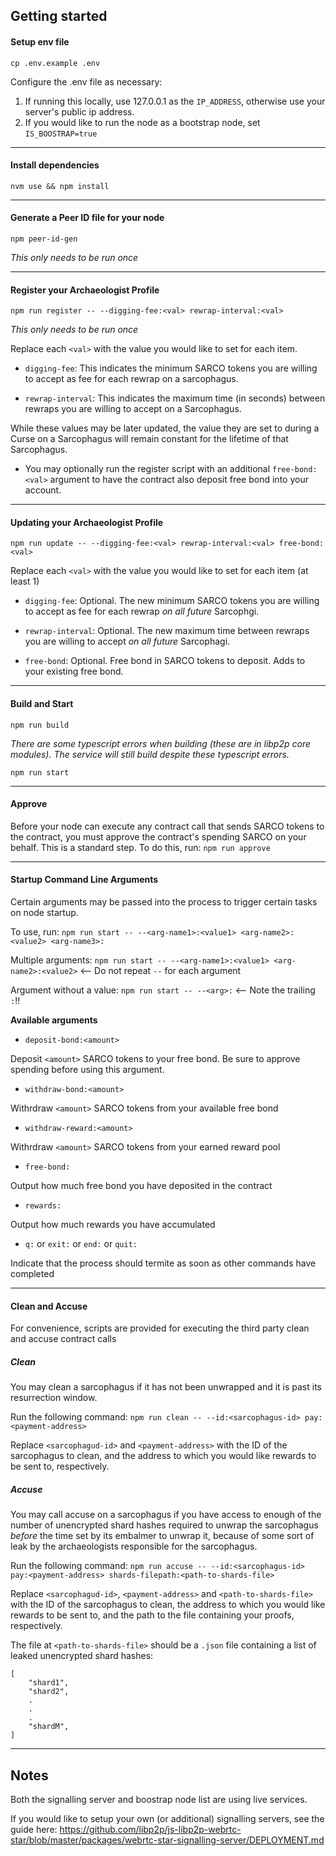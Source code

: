 ## Getting started
#### Setup env file
`cp .env.example .env`

Configure the .env file as necessary:
1. If running this locally, use 127.0.0.1 as the `IP_ADDRESS`, otherwise use your server's public ip address.
2. If you would like to run the node as a bootstrap node, set `IS_BOOSTRAP=true`

---
#### Install dependencies
`nvm use && npm install`

---
#### Generate a Peer ID file for your node
`npm peer-id-gen`

_This only needs to be run once_

---
#### Register your Archaeologist Profile
`npm run register -- --digging-fee:<val> rewrap-interval:<val>`

_This only needs to be run once_

Replace each `<val>` with the value you would like to set for each item.

- `digging-fee`: This indicates the minimum SARCO tokens you are willing to accept as fee for each rewrap on a sarcophagus.

- `rewrap-interval`: This indicates the maximum time (in seconds) between rewraps you are willing to accept on a Sarcophagus.

While these values may be later updated, the value they are set to during a Curse on a Sarcophagus will remain constant for the lifetime of that Sarcophagus.

- You may optionally run the register script with an additional `free-bond:<val>` argument to have the contract also deposit free bond into your account.

---

#### Updating your Archaeologist Profile
`npm run update -- --digging-fee:<val> rewrap-interval:<val> free-bond:<val>`

Replace each `<val>` with the value you would like to set for each item (at least 1)

- `digging-fee`: Optional. The new minimum SARCO tokens you are willing to accept as fee for each rewrap _on all future_ Sarcophgi.

- `rewrap-interval`: Optional. The new maximum time between rewraps you are willing to accept _on all future_ Sarcophagi.

- `free-bond`: Optional. Free bond in SARCO tokens to deposit. Adds to your existing free bond.

---

#### Build and Start
`npm run build`

_There are some typescript errors when building (these are in libp2p core modules).
The service will still build despite these typescript errors._

`npm run start`

---

#### Approve
Before your node can execute any contract call that sends SARCO tokens to the contract, you must
approve the contract's spending SARCO on your behalf. This is a standard step. To do this, run:
`npm run approve`

---

#### Startup Command Line Arguments
Certain arguments may be passed into the process to trigger certain tasks on node startup.

To use, run:
`npm run start -- --<arg-name1>:<value1> <arg-name2>:<value2> <arg-name3>:`

Multiple arguments:
`npm run start -- --<arg-name1>:<value1> <arg-name2>:<value2>` <-- Do not repeat `--` for each argument

Argument without a value:
`npm run start -- --<arg>:`  <-- Note the trailing `:`!!

**Available arguments**
- `deposit-bond:<amount>`

Deposit `<amount>` SARCO tokens to your free bond. Be sure to approve spending before using this argument.


- `withdraw-bond:<amount>`

Withrdraw `<amount>` SARCO tokens from your available free bond


- `withdraw-reward:<amount>`

Withrdraw `<amount>` SARCO tokens from your earned reward pool


- `free-bond:`

Output how much free bond you have deposited in the contract


- `rewards:`

Output how much rewards you have accumulated


- `q:` or `exit:` or `end:` or `quit:`

Indicate that the process should termite as soon as other commands have completed

---

#### Clean and Accuse
For convenience, scripts are provided for executing the third party clean and accuse contract calls

##### Clean
You may clean a sarcophagus if it has not been unwrapped and it is past its resurrection window.

Run the following command:
`npm run clean -- --id:<sarcophagus-id> pay:<payment-address>`

Replace `<sarcophagud-id>` and `<payment-address>` with the ID of the sarcophagus to clean, and the address
to which you would like rewards to be sent to, respectively.

##### Accuse
You may call accuse on a sarcophagus if you have access to enough of the number of unencrypted shard hashes required to
unwrap the sarcophagus *before* the time set by its embalmer to unwrap it, because of some sort of leak by the
archaeologists responsible for the sarcophagus.

Run the following command:
`npm run accuse -- --id:<sarcophagus-id> pay:<payment-address> shards-filepath:<path-to-shards-file>`

Replace `<sarcophagud-id>`, `<payment-address>` and `<path-to-shards-file>` with the ID of the sarcophagus to clean, the address
to which you would like rewards to be sent to, and the path to the file containing your proofs, respectively.

The file at `<path-to-shards-file>` should be a `.json` file containing a list of leaked unencrypted shard hashes: 
```
[
    "shard1",
    "shard2",
    .
    .
    .
    "shardM",
]
```

---

## Notes
Both the signalling server and boostrap node list are using live services.

If you would like to setup your own (or additional) signalling servers, see the guide here:
https://github.com/libp2p/js-libp2p-webrtc-star/blob/master/packages/webrtc-star-signalling-server/DEPLOYMENT.md
